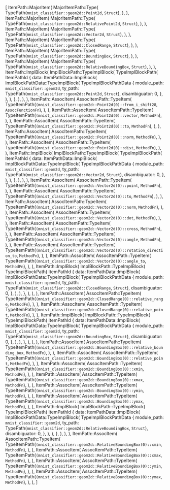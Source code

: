 [
    ItemPath::MajorItem(
        MajorItemPath::Type(
            TypePath(`mnist_classifier::geom2d::Point2d`, `Struct`),
        ),
    ),
    ItemPath::MajorItem(
        MajorItemPath::Type(
            TypePath(`mnist_classifier::geom2d::RelativePoint2d`, `Struct`),
        ),
    ),
    ItemPath::MajorItem(
        MajorItemPath::Type(
            TypePath(`mnist_classifier::geom2d::Vector2d`, `Struct`),
        ),
    ),
    ItemPath::MajorItem(
        MajorItemPath::Type(
            TypePath(`mnist_classifier::geom2d::ClosedRange`, `Struct`),
        ),
    ),
    ItemPath::MajorItem(
        MajorItemPath::Type(
            TypePath(`mnist_classifier::geom2d::BoundingBox`, `Struct`),
        ),
    ),
    ItemPath::MajorItem(
        MajorItemPath::Type(
            TypePath(`mnist_classifier::geom2d::RelativeBoundingBox`, `Struct`),
        ),
    ),
    ItemPath::ImplBlock(
        ImplBlockPath::TypeImplBlock(
            TypeImplBlockPath(
                ItemPathId {
                    data: ItemPathData::ImplBlock(
                        ImplBlockPathData::TypeImplBlock(
                            TypeImplBlockPathData {
                                module_path: `mnist_classifier::geom2d`,
                                ty_path: TypePath(`mnist_classifier::geom2d::Point2d`, `Struct`),
                                disambiguator: 0,
                            },
                        ),
                    ),
                },
            ),
        ),
    ),
    ItemPath::AssocItem(
        AssocItemPath::TypeItem(
            TypeItemPath(`(mnist_classifier::geom2d::Point2d(0)::from_i_shift28`, `AssocFunctionFn`),
        ),
    ),
    ItemPath::AssocItem(
        AssocItemPath::TypeItem(
            TypeItemPath(`(mnist_classifier::geom2d::Point2d(0)::vector`, `MethodFn`),
        ),
    ),
    ItemPath::AssocItem(
        AssocItemPath::TypeItem(
            TypeItemPath(`(mnist_classifier::geom2d::Point2d(0)::to`, `MethodFn`),
        ),
    ),
    ItemPath::AssocItem(
        AssocItemPath::TypeItem(
            TypeItemPath(`(mnist_classifier::geom2d::Point2d(0)::norm`, `MethodFn`),
        ),
    ),
    ItemPath::AssocItem(
        AssocItemPath::TypeItem(
            TypeItemPath(`(mnist_classifier::geom2d::Point2d(0)::dist`, `MethodFn`),
        ),
    ),
    ItemPath::ImplBlock(
        ImplBlockPath::TypeImplBlock(
            TypeImplBlockPath(
                ItemPathId {
                    data: ItemPathData::ImplBlock(
                        ImplBlockPathData::TypeImplBlock(
                            TypeImplBlockPathData {
                                module_path: `mnist_classifier::geom2d`,
                                ty_path: TypePath(`mnist_classifier::geom2d::Vector2d`, `Struct`),
                                disambiguator: 0,
                            },
                        ),
                    ),
                },
            ),
        ),
    ),
    ItemPath::AssocItem(
        AssocItemPath::TypeItem(
            TypeItemPath(`(mnist_classifier::geom2d::Vector2d(0)::point`, `MethodFn`),
        ),
    ),
    ItemPath::AssocItem(
        AssocItemPath::TypeItem(
            TypeItemPath(`(mnist_classifier::geom2d::Vector2d(0)::to`, `MethodFn`),
        ),
    ),
    ItemPath::AssocItem(
        AssocItemPath::TypeItem(
            TypeItemPath(`(mnist_classifier::geom2d::Vector2d(0)::norm`, `MethodFn`),
        ),
    ),
    ItemPath::AssocItem(
        AssocItemPath::TypeItem(
            TypeItemPath(`(mnist_classifier::geom2d::Vector2d(0)::dot`, `MethodFn`),
        ),
    ),
    ItemPath::AssocItem(
        AssocItemPath::TypeItem(
            TypeItemPath(`(mnist_classifier::geom2d::Vector2d(0)::cross`, `MethodFn`),
        ),
    ),
    ItemPath::AssocItem(
        AssocItemPath::TypeItem(
            TypeItemPath(`(mnist_classifier::geom2d::Vector2d(0)::angle`, `MethodFn`),
        ),
    ),
    ItemPath::AssocItem(
        AssocItemPath::TypeItem(
            TypeItemPath(`(mnist_classifier::geom2d::Vector2d(0)::rotation_direction_to`, `MethodFn`),
        ),
    ),
    ItemPath::AssocItem(
        AssocItemPath::TypeItem(
            TypeItemPath(`(mnist_classifier::geom2d::Vector2d(0)::angle_to`, `MethodFn`),
        ),
    ),
    ItemPath::ImplBlock(
        ImplBlockPath::TypeImplBlock(
            TypeImplBlockPath(
                ItemPathId {
                    data: ItemPathData::ImplBlock(
                        ImplBlockPathData::TypeImplBlock(
                            TypeImplBlockPathData {
                                module_path: `mnist_classifier::geom2d`,
                                ty_path: TypePath(`mnist_classifier::geom2d::ClosedRange`, `Struct`),
                                disambiguator: 0,
                            },
                        ),
                    ),
                },
            ),
        ),
    ),
    ItemPath::AssocItem(
        AssocItemPath::TypeItem(
            TypeItemPath(`(mnist_classifier::geom2d::ClosedRange(0)::relative_range`, `MethodFn`),
        ),
    ),
    ItemPath::AssocItem(
        AssocItemPath::TypeItem(
            TypeItemPath(`(mnist_classifier::geom2d::ClosedRange(0)::relative_point`, `MethodFn`),
        ),
    ),
    ItemPath::ImplBlock(
        ImplBlockPath::TypeImplBlock(
            TypeImplBlockPath(
                ItemPathId {
                    data: ItemPathData::ImplBlock(
                        ImplBlockPathData::TypeImplBlock(
                            TypeImplBlockPathData {
                                module_path: `mnist_classifier::geom2d`,
                                ty_path: TypePath(`mnist_classifier::geom2d::BoundingBox`, `Struct`),
                                disambiguator: 0,
                            },
                        ),
                    ),
                },
            ),
        ),
    ),
    ItemPath::AssocItem(
        AssocItemPath::TypeItem(
            TypeItemPath(`(mnist_classifier::geom2d::BoundingBox(0)::relative_bounding_box`, `MethodFn`),
        ),
    ),
    ItemPath::AssocItem(
        AssocItemPath::TypeItem(
            TypeItemPath(`(mnist_classifier::geom2d::BoundingBox(0)::relative_point`, `MethodFn`),
        ),
    ),
    ItemPath::AssocItem(
        AssocItemPath::TypeItem(
            TypeItemPath(`(mnist_classifier::geom2d::BoundingBox(0)::xmin`, `MethodFn`),
        ),
    ),
    ItemPath::AssocItem(
        AssocItemPath::TypeItem(
            TypeItemPath(`(mnist_classifier::geom2d::BoundingBox(0)::xmax`, `MethodFn`),
        ),
    ),
    ItemPath::AssocItem(
        AssocItemPath::TypeItem(
            TypeItemPath(`(mnist_classifier::geom2d::BoundingBox(0)::ymin`, `MethodFn`),
        ),
    ),
    ItemPath::AssocItem(
        AssocItemPath::TypeItem(
            TypeItemPath(`(mnist_classifier::geom2d::BoundingBox(0)::ymax`, `MethodFn`),
        ),
    ),
    ItemPath::ImplBlock(
        ImplBlockPath::TypeImplBlock(
            TypeImplBlockPath(
                ItemPathId {
                    data: ItemPathData::ImplBlock(
                        ImplBlockPathData::TypeImplBlock(
                            TypeImplBlockPathData {
                                module_path: `mnist_classifier::geom2d`,
                                ty_path: TypePath(`mnist_classifier::geom2d::RelativeBoundingBox`, `Struct`),
                                disambiguator: 0,
                            },
                        ),
                    ),
                },
            ),
        ),
    ),
    ItemPath::AssocItem(
        AssocItemPath::TypeItem(
            TypeItemPath(`(mnist_classifier::geom2d::RelativeBoundingBox(0)::xmin`, `MethodFn`),
        ),
    ),
    ItemPath::AssocItem(
        AssocItemPath::TypeItem(
            TypeItemPath(`(mnist_classifier::geom2d::RelativeBoundingBox(0)::xmax`, `MethodFn`),
        ),
    ),
    ItemPath::AssocItem(
        AssocItemPath::TypeItem(
            TypeItemPath(`(mnist_classifier::geom2d::RelativeBoundingBox(0)::ymin`, `MethodFn`),
        ),
    ),
    ItemPath::AssocItem(
        AssocItemPath::TypeItem(
            TypeItemPath(`(mnist_classifier::geom2d::RelativeBoundingBox(0)::ymax`, `MethodFn`),
        ),
    ),
]